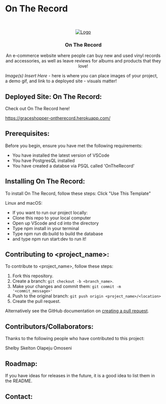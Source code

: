 # On The Record


<!-- PROJECT LOGO -->
<br />
<p align="center">
  <a href="https://graceshopper-ontherecord.herokuapp.com/">
    <img src="https://i.imgur.com/cZV1cx1.png" alt="Logo">
  </a>


  <h3 align="center">On The Record</h3>

  <p align="center">
    An e-commerce website where people can buy new and used vinyl records and accessories, as well as leave reviews for albums and products that they love!
    <br />


<!-- PROJECT DEMO GIF, AND IMAGES SHOULD BE PUT HERE -->
*</b> Image(s) Insert Here* </b> - here is where you can place images of your project, a demo gif, and link to a deployed site - visuals matter!
<p align=‘center’/>

## Deployed Site: On The Record:

Check out On The Record here! 
<!--- You can link to the deployed site, or a link to the demo recording, or etc. here --->
https://graceshopper-ontherecord.herokuapp.com/

## Prerequisites:

Before you begin, ensure you have met the following requirements:
<!--- These are just example requirements. Add, duplicate or remove as required --->
* You have installed the latest version of VSCode
* You have PostgresQL installed
* You have created a databse via PSQL called 'OnTheRecord'

## Installing On The Record:

To install On The Record, follow these steps: Click "Use This Template"

Linux and macOS:
* If you want to run our project locally:
* Clone this repo to your local computer
* Open up VScode and cd into the directory
* Type npm install in your terminal
* Type npm run db:build to build the database
* and type npm run start:dev to run it!

## Contributing to <project_name>:
<!--- If your README is long or you have some specific process or steps you want contributors to follow, consider creating a separate CONTRIBUTING.md file--->
To contribute to <project_name>, follow these steps:

1. Fork this repository.
2. Create a branch: `git checkout -b <branch_name>`.
3. Make your changes and commit them: `git commit -m '<commit_message>'`
4. Push to the original branch: `git push origin <project_name>/<location>`
5. Create the pull request.

Alternatively see the GitHub documentation on [creating a pull request](https://help.github.com/en/github/collaborating-with-issues-and-pull-requests/creating-a-pull-request).

## Contributors/Collaborators:

Thanks to the following people who have contributed to this project:

Shelby Skelton
Olapeju Omoseni

## Roadmap:

If you have ideas for releases in the future, it is a good idea to list them in the README.
<!--- This is also a place to share any edge cases you're working on, any current limitations of the project currently and future rollouts  --->

## Contact:
<!--- You can add in your linkedin, medium, stack overflow, dev.to account, etc. here --->


